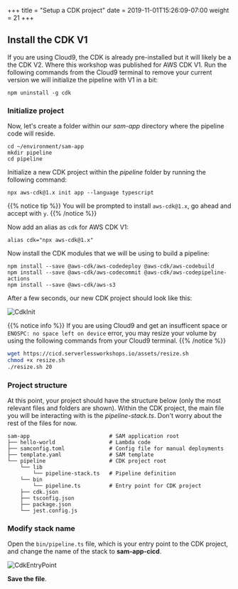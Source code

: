 +++
title = "Setup a CDK project"
date = 2019-11-01T15:26:09-07:00
weight = 21
+++

## Install the CDK V1

If you are using Cloud9, the CDK is already pre-installed but it will likely be a the CDK V2. Where this workshop was published for AWS CDK V1. Run the following commands from the Cloud9 terminal to remove your current version we will initialize the pipeline with V1 in a bit:
```
npm uninstall -g cdk
```


### Initialize project

Now, let's create a folder within our _sam-app_ directory where the pipeline code will reside.
```
cd ~/environment/sam-app
mkdir pipeline
cd pipeline
```

Initialize a new CDK project within the _pipeline_ folder by running the following command:

```
npx aws-cdk@1.x init app --language typescript
```

{{% notice tip %}}
You will be prompted to install ```aws-cdk@1.x```, go ahead and accept with ```y```.
{{% /notice %}}

Now add an alias as ```cdk``` for AWS CDK V1:
```
alias cdk="npx aws-cdk@1.x"
```

Now install the CDK modules that we will be using to build a pipeline: 

```
npm install --save @aws-cdk/aws-codedeploy @aws-cdk/aws-codebuild
npm install --save @aws-cdk/aws-codecommit @aws-cdk/aws-codepipeline-actions
npm install --save @aws-cdk/aws-s3
```

After a few seconds, our new CDK project should look like this:

![CdkInit](/images/chapter4/screenshot-cdk-init.png)

{{% notice info %}}
If you are using Cloud9 and get an insufficent space or `ENOSPC: no space left on device` error, you may resize your volume by using the following commands from your Cloud9 terminal.
{{% /notice %}}
```bash
wget https://cicd.serverlessworkshops.io/assets/resize.sh
chmod +x resize.sh
./resize.sh 20
```

### Project structure

At this point, your project should have the structure below (only the most relevant files and folders are shown). Within the CDK project, the main file you will be interacting with is the _pipeline-stack.ts_. Don't worry about the rest of the files for now. 

```
sam-app                         # SAM application root
├── hello-world                 # Lambda code
├── samconfig.toml              # Config file for manual deployments
├── template.yaml               # SAM template
└── pipeline                    # CDK project root
    └── lib
        └── pipeline-stack.ts   # Pipeline definition
    └── bin
        └── pipeline.ts         # Entry point for CDK project
    ├── cdk.json
    ├── tsconfig.json
    ├── package.json
    └── jest.config.js
```

### Modify stack name

Open the `bin/pipeline.ts` file, which is your entry point to the CDK project, and change the name of the stack to **sam-app-cicd**. 

![CdkEntryPoint](/images/chapter4/screenshot-bin-pipeline-ts.png)

**Save the file**.

